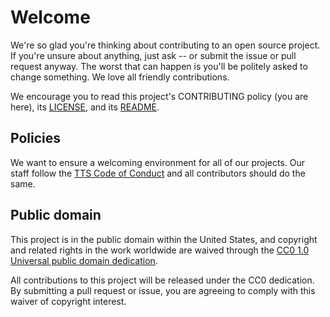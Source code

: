 # Welcome

We're so glad you're thinking about contributing to an open source project.
If you're unsure about anything, just ask -- or submit the issue
or pull request anyway. The worst that can happen is you'll be
politely asked to change something. We love all friendly contributions.

We encourage you to read this project's CONTRIBUTING policy
(you are here), its [LICENSE](LICENSE.md), and its [README](/README.md).

## Policies

We want to ensure a welcoming environment for all of our projects.
Our staff follow the
[TTS Code of Conduct](https://18f.gsa.gov/code-of-conduct/) and
all contributors should do the same.

## Public domain

This project is in the public domain within the United States, and copyright
and related rights in the work worldwide are waived through the
[CC0 1.0 Universal public domain dedication](https://creativecommons.org/publicdomain/zero/1.0/).

All contributions to this project will be released under the CC0 dedication.
By submitting a pull request or issue, you are agreeing to comply with
this waiver of copyright interest.
